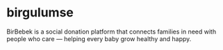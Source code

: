 # birgulumse
BirBebek is a social donation platform that connects families in need with people who care — helping every baby grow healthy and happy.
